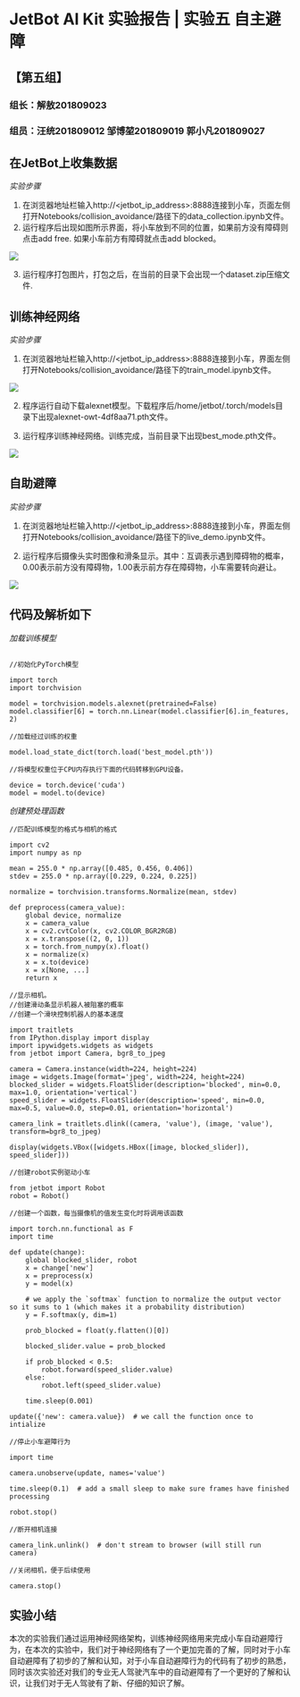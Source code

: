 #  JetBot AI Kit 实验报告 | 实验五 自主避障 #
## 【第五组】 ##
### 组长：解敖201809023 ###
### 组员：汪统201809012 邹博堃201809019 郭小凡201809027 ###

## 在JetBot上收集数据 ##

$实验步骤$

1. 在浏览器地址栏输入http://<jetbot_ip_address>:8888连接到小车，页面左侧打开Notebooks/collision_avoidance/路径下的data_collection.ipynb文件。
2. 运行程序后出现如图所示界面，将小车放到不同的位置，如果前方没有障碍则点击add free. 如果小车前方有障碍就点击add blocked。

![](./image/8.png)

3. 运行程序打包图片，打包之后，在当前的目录下会出现一个dataset.zip压缩文件.

## 训练神经网络 ##

$实验步骤$

1. 在浏览器地址栏输入http://<jetbot_ip_address>:8888连接到小车，界面左侧打开Notebooks/collision_avoidance/路径下的train_model.ipynb文件。

![](./image/)

2. 程序运行自动下载alexnet模型。下载程序后/home/jetbot/.torch/models目录下出现alexnet-owt-4df8aa71.pth文件。


3. 运行程序训练神经网络。训练完成，当前目录下出现best_mode.pth文件。

![](./image/9.png)

## 自助避障 ##

$实验步骤$

1. 在浏览器地址栏输入http://<jetbot_ip_address>:8888连接到小车，界面左侧打开Notebooks/collision_avoidance/路径下的live_demo.ipynb文件。

2. 运行程序后摄像头实时图像和滑条显示。其中：互调表示遇到障碍物的概率，0.00表示前方没有障碍物，1.00表示前方存在障碍物，小车需要转向避让。

![](./image/10.png)


## 代码及解析如下 ##

$加载训练模型$

```

//初始化PyTorch模型

import torch
import torchvision

model = torchvision.models.alexnet(pretrained=False)
model.classifier[6] = torch.nn.Linear(model.classifier[6].in_features, 2)

//加载经过训练的权重

model.load_state_dict(torch.load('best_model.pth'))

//将模型权重位于CPU内存执行下面的代码转移到GPU设备。

device = torch.device('cuda')
model = model.to(device)

```

$创建预处理函数$

```
//匹配训练模型的格式与相机的格式

import cv2
import numpy as np

mean = 255.0 * np.array([0.485, 0.456, 0.406])
stdev = 255.0 * np.array([0.229, 0.224, 0.225])

normalize = torchvision.transforms.Normalize(mean, stdev)

def preprocess(camera_value):
    global device, normalize
    x = camera_value
    x = cv2.cvtColor(x, cv2.COLOR_BGR2RGB)
    x = x.transpose((2, 0, 1))
    x = torch.from_numpy(x).float()
    x = normalize(x)
    x = x.to(device)
    x = x[None, ...]
    return x

//显示相机。
//创建滑动条显示机器人被阻塞的概率
//创建一个滑块控制机器人的基本速度

import traitlets
from IPython.display import display
import ipywidgets.widgets as widgets
from jetbot import Camera, bgr8_to_jpeg

camera = Camera.instance(width=224, height=224)
image = widgets.Image(format='jpeg', width=224, height=224)
blocked_slider = widgets.FloatSlider(description='blocked', min=0.0, max=1.0, orientation='vertical')
speed_slider = widgets.FloatSlider(description='speed', min=0.0, max=0.5, value=0.0, step=0.01, orientation='horizontal')

camera_link = traitlets.dlink((camera, 'value'), (image, 'value'), transform=bgr8_to_jpeg)

display(widgets.VBox([widgets.HBox([image, blocked_slider]), speed_slider]))

//创建robot实例驱动小车

from jetbot import Robot
robot = Robot()

//创建一个函数，每当摄像机的值发生变化时将调用该函数

import torch.nn.functional as F
import time

def update(change):
    global blocked_slider, robot
    x = change['new'] 
    x = preprocess(x)
    y = model(x)
    
    # we apply the `softmax` function to normalize the output vector so it sums to 1 (which makes it a probability distribution)
    y = F.softmax(y, dim=1)
    
    prob_blocked = float(y.flatten()[0])
    
    blocked_slider.value = prob_blocked
    
    if prob_blocked < 0.5:
        robot.forward(speed_slider.value)
    else:
        robot.left(speed_slider.value)
    
    time.sleep(0.001)
        
update({'new': camera.value})  # we call the function once to intialize

//停止小车避障行为

import time

camera.unobserve(update, names='value')

time.sleep(0.1)  # add a small sleep to make sure frames have finished processing

robot.stop()

//断开相机连接

camera_link.unlink()  # don't stream to browser (will still run camera)

//关闭相机，便于后续使用

camera.stop()

```

## 实验小结 ##
本次的实验我们通过运用神经网络架构，训练神经网络用来完成小车自动避障行为，在本次的实验中，我们对于神经网络有了一个更加完善的了解，同时对于小车自动避障有了初步的了解和认知，对于小车自动避障行为的代码有了初步的熟悉，同时该次实验还对我们的专业无人驾驶汽车中的自动避障有了一个更好的了解和认识，让我们对于无人驾驶有了新、仔细的知识了解。